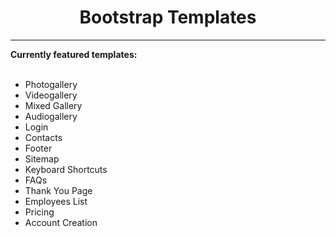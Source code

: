 <center><h1>Bootstrap Templates</h1></center>
<hr>
<strong>Currently featured templates:</strong><br><br>
<ul>
  <li>Photogallery</li>
  <li>Videogallery</li>
  <li>Mixed Gallery</li>
  <li>Audiogallery</li>
  <li>Login</li>
  <li>Contacts</li>
  <li>Footer</li>
  <li>Sitemap</li>
  <li>Keyboard Shortcuts</li>
  <li>FAQs</li>
  <li>Thank You Page</li>
  <li>Employees List</li>
  <li>Pricing</li>
  <li>Account Creation</li>
</ul>
